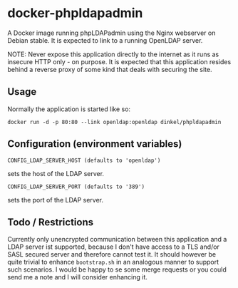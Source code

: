 docker-phpldapadmin
===================

A Docker image running phpLDAPadmin using the Nginx webserver on Debian stable.
It is expected to link to a running OpenLDAP server.

NOTE: Never expose this application directly to the internet as it runs as
insecure HTTP only - on purpose. It is expected that this application resides
behind a reverse proxy of some kind that deals with securing the site.

Usage
-----

Normally the application is started like so:

    docker run -d -p 80:80 --link openldap:openldap dinkel/phpldapadmin

Configuration (environment variables)
-------------------------------------

    CONFIG_LDAP_SERVER_HOST (defaults to 'openldap')

sets the host of the LDAP server.

    CONFIG_LDAP_SERVER_PORT (defaults to '389')

sets the port of the LDAP server.

Todo / Restrictions
-------------------

Currently only unencrypted communication between this application and a LDAP
server ist supported, because I don't have access to a TLS and/or SASL secured
server and therefore cannot test it. It should however be quite trivial to
enhance `bootstrap.sh` in an analogous manner to support such scenarios. I would
be happy to se some merge requests or you could send me a note and I will
consider enhancing it.
